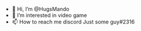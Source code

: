 - 👋 Hi, I’m @HugsMando
- 👀 I’m interested in video game
- 📫 How to reach me discord Just some guy#2316
<!---
HugsMando/HugsMando is a ✨ special ✨ repository because its `README.md` (this file) appears on your GitHub profile.
You can click the Preview link to take a look at your changes.
--->
